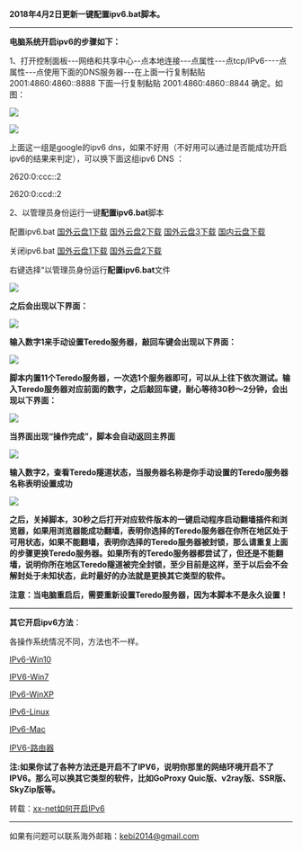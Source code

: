 **2018年4月2日更新一键配置ipv6.bat脚本。**

***

**电脑系统开启ipv6的步骤如下：**

1、打开控制面板---网络和共享中心--点本地连接---点属性---点tcp/IPv6----点属性---点使用下面的DNS服务器---在上面一行复制黏贴 2001:4860:4860::8888 下面一行复制黏贴 2001:4860:4860::8844 确定。如图：

![](https://raw.githubusercontent.com/Alvin9999/pac2/master/goagent_ipv6/ipv6-1.PNG)

![](https://raw.githubusercontent.com/Alvin9999/pac2/master/goagent_ipv6/ipv6-2.png)

上面这一组是google的ipv6 dns，如果不好用（不好用可以通过是否能成功开启ipv6的结果来判定），可以换下面这组ipv6 DNS ：

2620:0:ccc::2

2620:0:ccd::2

2、以管理员身份运行一键**配置ipv6.bat**脚本

配置ipv6.bat  [国外云盘1下载](http://45.32.141.248:8000/f/06b0039dab/?raw=1) [国外云盘2下载](http://108.61.224.82:8000/f/b246dea5b8/?raw=1) [国外云盘3下载](https://nofile.io/f/SbesKuddq25/%E9%85%8D%E7%BD%AEIPv6.bat) [国内云盘下载](https://pan.baidu.com/s/1dJFdMZiSkfAK7XsTzUdtSQ)

关闭ipv6.bat  [国外云盘1下载](http://45.32.141.248:8000/f/6a0270b4eb/?raw=1) [国外云盘2下载](https://nofile.io/f/v1GCKWvgS9z/%E5%85%B3%E9%97%ADipv6.bat) 

右键选择“以管理员身份运行**配置ipv6.bat**文件

![](https://raw.githubusercontent.com/Alvin9999/pac2/master/softimag/new-ipv6-0.PNG)

**之后会出现以下界面：**

![](https://raw.githubusercontent.com/Alvin9999/pac2/master/softimag/new-ipv6-1.PNG)

**输入数字1来手动设置Teredo服务器，敲回车键会出现以下界面：**

![](https://raw.githubusercontent.com/Alvin9999/pac2/master/softimag/new-ipv6-2.PNG)

**脚本内置11个Teredo服务器，一次选1个服务器即可，可以从上往下依次测试。输入Teredo服务器对应前面的数字，之后敲回车键，耐心等待30秒～2分钟，会出现以下界面：**

![](https://raw.githubusercontent.com/Alvin9999/pac2/master/softimag/new-ipv6-3.PNG)

**当界面出现“操作完成”，脚本会自动返回主界面**

![](https://raw.githubusercontent.com/Alvin9999/pac2/master/softimag/new-ipv6-4.PNG)

**输入数字2，查看Teredo隧道状态，当服务器名称是你手动设置的Teredo服务器名称表明设置成功**

![](https://raw.githubusercontent.com/Alvin9999/pac2/master/softimag/new-ipv6-6.PNG)

**之后，关掉脚本，30秒之后打开对应软件版本的一键启动程序启动翻墙插件和浏览器，如果用浏览器能成功翻墙，表明你选择的Teredo服务器在你所在地区处于可用状态，如果不能翻墙，表明你选择的Teredo服务器被封锁，那么请重复上面的步骤更换Teredo服务器。如果所有的Teredo服务器都尝试了，但还是不能翻墙，说明你所在地区Teredo隧道被完全封锁，至少目前是这样，至于以后会不会解封处于未知状态，此时最好的办法就是更换其它类型的软件。**

**注意：当电脑重启后，需要重新设置Teredo服务器，因为本脚本不是永久设置！**

***


**其它开启ipv6方法**：

各操作系统情况不同，方法也不一样。

[IPv6-Win10](https://github.com/XX-net/XX-Net/wiki/IPv6-Win10)

[IPV6-Win7](https://github.com/XX-net/XX-Net/wiki/IPV6-Win7)

[IPv6-WinXP](https://github.com/XX-net/XX-Net/wiki/IPv6-WinXP)

[IPv6-Linux](https://github.com/XX-net/XX-Net/wiki/IPv6-Linux)

[IPv6-Mac](https://github.com/XX-net/XX-Net/wiki/IPv6-Mac)

[IPV6-路由器](https://github.com/XX-net/XX-Net/wiki/IPV6-%E8%B7%AF%E7%94%B1%E5%99%A8)

**注:如果你试了各种方法还是开启不了IPV6，说明你那里的网络环境开启不了IPV6。那么可以换其它类型的软件，比如GoProxy Quic版、v2ray版、SSR版、SkyZip版等。**

转载：[xx-net如何开启IPv6](https://github.com/XX-net/XX-Net/wiki/%E5%A6%82%E4%BD%95%E5%BC%80%E5%90%AFIPv6)  


***


如果有问题可以联系海外邮箱：kebi2014@gmail.com